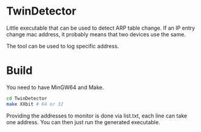 # TwinDetector

Little executable that can be used to detect ARP table change.
If an IP entry change mac address, it probably means that two devices use the same.

The tool can be used to log specific address.

# Build

You need to have MinGW64 and Make.
```bash
cd TwinDetector
make XXbit # 64 or 32
```

Providing the addresses to monitor is done via list.txt, each line can take one address.
You can then just run the generated executable.
